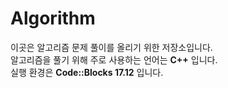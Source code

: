 Algorithm
===============

이곳은 알고리즘 문제 풀이를 올리기 위한 저장소입니다.     
알고리즘을 풀기 위해 주로 사용하는 언어는 **C++** 입니다.      
실행 환경은 **Code::Blocks 17.12** 입니다.

